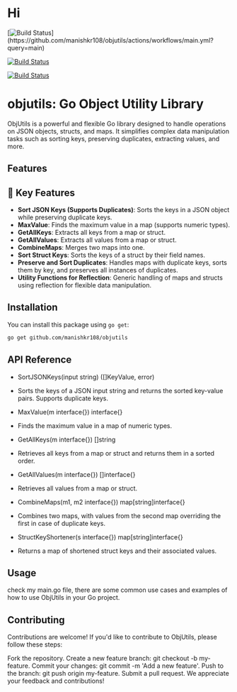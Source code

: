 # Hi 

[![Build Status]([https://github.com/manishkr108/objutils/actions/workflows/curl](https://github.com/manishkr108/objutils/blob/main/.github/workflows/main.yml)/badge.svg?branch=main)](https://github.com/manishkr108/objutils/actions/workflows/main.yml?query=main)

[![Build Status](https://github.com/manishkr108/objutils/actions/workflows/tests.yaml/badge.svg?branch=main)](https://github.com/manishkr108/objutils/actions/workflows/tests.yaml?query=main)

[![Build Status](https://github.com/avelino/awesome-go/actions/workflows/tests.yaml/badge.svg?branch=main)](https://github.com/avelino/awesome-go/actions/workflows/tests.yaml?query=branch%3Amain)


# objutils: Go Object Utility Library

ObjUtils is a powerful and flexible Go library designed to handle operations on JSON objects, structs, and maps. It simplifies complex data manipulation tasks such as sorting keys, preserving duplicates, extracting values, and more.

## Features
## 🚀 Key Features
- **Sort JSON Keys (Supports Duplicates)**: Sorts the keys in a JSON object while preserving duplicate keys.
- **MaxValue**: Finds the maximum value in a map (supports numeric types).
- **GetAllKeys**: Extracts all keys from a map or struct.
- **GetAllValues**: Extracts all values from a map or struct.
- **CombineMaps**: Merges two maps into one.
- **Sort Struct Keys**: Sorts the keys of a struct by their field names.
- **Preserve and Sort Duplicates**: Handles maps with duplicate keys, sorts them by key, and preserves all instances of duplicates.
- **Utility Functions for Reflection**: Generic handling of maps and structs using reflection for flexible data manipulation.
## Installation

You can install this package using `go get`:

```bash
go get github.com/manishkr108/objutils
```


## API Reference
- SortJSONKeys(input string) ([]KeyValue, error)
- Sorts the keys of a JSON input string and returns the sorted key-value pairs. Supports duplicate keys.

- MaxValue(m interface{}) interface{}
- Finds the maximum value in a map of numeric types.

- GetAllKeys(m interface{}) []string
- Retrieves all keys from a map or struct and returns them in a sorted order.

- GetAllValues(m interface{}) []interface{}
- Retrieves all values from a map or struct.

- CombineMaps(m1, m2 interface{}) map[string]interface{}
- Combines two maps, with values from the second map overriding the first in case of duplicate keys.

- StructKeyShortener(s interface{}) map[string]interface{}
- Returns a map of shortened struct keys and their associated values.

## Usage
check my main.go file, there are some common use cases and examples of how to use ObjUtils in your Go project.


## Contributing
Contributions are welcome! If you'd like to contribute to ObjUtils, please follow these steps:

Fork the repository.
Create a new feature branch: git checkout -b my-feature.
Commit your changes: git commit -m 'Add a new feature'.
Push to the branch: git push origin my-feature.
Submit a pull request.
We appreciate your feedback and contributions!

